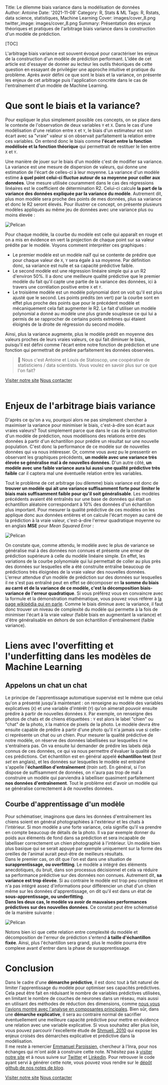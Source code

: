 Title: Le dilemme biais variance dans la modélisation de données   
Author: Antoine
Date: '2021-11-08'
Category: R, Stats & ML
Tags: R, Rstats, data science, statistiques, Machine Learning 
Cover: images/cover_8.png
twitter_image: images/cover_8.png
Summary: Présentation des enjeux théoriques et pratiques de l'arbitrage biais variance dans la construction d'un modèle de prédiction.

[TOC]  

L'arbitrage biais variance est souvent évoqué pour caractériser les enjeux de la construction d'un modèle de prédiction performant. L'idée de cet article est d'essayer de donner au lecteur les outils théoriques de cette question en essayant de privilégier une approche intuitive et pratique du problème. Après avoir défini ce que sont le biais et la variance, on présente les enjeux de cet arbitrage puis l'application concrète dans le cas de l'entraînement d'un modèle de Machine Learning.

# Que sont le biais et la variance?

Pour expliquer le plus simplement possible ces concepts, on se place dans le contexte de l'observation de deux variables `Y` et `X`. Dans le cas d'une modélisation d'une relation entre `X` et `Y`, le biais d'un estimateur est son écart avec sa "vraie" valeur si on observait parfaitement la relation entre ces variables. On entend donc le biais comme __l'écart entre la fonction modélisée et la fonction théorique__ qui permettrait de restituer le lien entre `X` et `Y`. 

Une manière de jouer sur le biais d'un modèle c'est de modifier sa variance. La variance est une mesure de dispersion de valeurs, qui donne une estimation de l'écart de celles-ci à leur moyenne. La variance d'un modèle estime **à quel point celui-ci fluctue autour de sa moyenne pour coller aux données**. Une mesure utilisée couramment dans le cas des régressions linéaires est le coefficient de détermination R2. Celui-ci calcule **la part de la variance des données expliquée par la variance du modèle**. Autrement dit, plus mon modèle sera proche des points de mes données, plus sa variance et donc le R2 seront élevés. Pour illustrer ce concept, on présente plusieurs modèles appliqués au même jeu de données avec une variance plus ou moins élevée :

![Pelican](../images/biais_variance/unnamed-chunk-1-1.png)<!-- -->

Pour chaque modèle, la courbe du modèle est celle qui apparaît en rouge et on a mis en évidence en vert la projection de chaque point sur sa valeur prédite par le modèle. Voyons comment interpréter ces graphiques :  
  
- Le premier modèle est un modèle naïf qui se contente de prédire que pour chaque valeur de `X`, `Y` sera égale à sa moyenne. Par définition donc, sa variance est nulle et sa capacité prédictive faible.  
- Le second modèle est une régression linéaire simple qui a un R2 d'environ 50%. Il a donc une meilleure qualité prédictive que le premier modèle du fait qu'il capte une partie de la variance des données, ici à travers une corrélation positive entre `X` et `Y`.  
- Le troisième modèle est un modèle polynomial dont on voit qu'il est plus ajusté que le second. Les points prédits (en vert) par la courbe sont en effet plus proche des points que pour le précédent modèle et mécaniquement cela fait augmenter le R2. Le fait d'utiliser un modèle polynomial a donné au modèle une plus grande souplesse ce qui lui a permis de se rapprocher de certains points extrêmes qui étaient éloignés de la droite de régression du second modèle.  

Ainsi, plus la variance augmente, plus le modèle prédit en moyenne des valeurs proches de leurs vraies valeurs, ce qui fait diminuer le biais, puisqu'il est défini comme l'écart entre notre fonction de prédiction et une fonction qui permettrait de prédire parfaitement les données observées.  

> 👋 Nous c'est Antoine et Louis de Statoscop, une coopérative de statisticiens / data scientists.
> Vous voulez en savoir plus sur ce que l'on fait?
<div class = "d-flex justify-content-center mt-4">
   <a href="https://statoscop.fr" target=_blank class="btn btn-primary btn-custom text-uppercase" type="button">Visiter notre site</a>
   <a href="https://statoscop.fr/contact" target=_blank class="btn btn-primary btn-custom text-uppercase" type="button">Nous contacter</a>
</div>
<br>  

# Enjeux de l'arbitrage biais variance

D'après ce qu'on a vu, pourquoi alors ne pas simplement chercher à maximiser la variance pour minimiser le biais, c'est-à-dire son écart aux vraies valeurs? Tout simplement parce que dans le cas de la construction d'un modèle de prédiction, nous modélisons des relations entre des données à partir d'un échantillon pour prédire un résultat sur une nouvelle population. C'est donc la performance de ce modèle sur de nouvelles données qui va nous intéresser. Or, comme vous avez pu le pressentir en observant les graphiques précédents, __un modèle avec une variance très élevée se généralise mal à de nouvelles données__. D'un autre côté, __un modèle avec une faible variance aura lui aussi une qualité prédictive très faible__ car il captera mal une éventuelle relation entre les variables.

Tout le problème de cet arbitrage (ou dilemme) biais variance est donc de **trouver un modèle qui ait une variance suffisamment forte pour limiter le biais mais suffisamment faible pour qu'il soit généralisable**. Les modèles précédents avaient été entraînés sur une base de données qui était un échantillon aléatoire correspondant à 10% des données d'un échantillon plus important. Pour mesurer la qualité prédictive de ces modèles on les applique donc aux données entières et on calcule l'écart moyen au carré de la prédiction à la vraie valeur, c'est-à-dire l'erreur quadratique moyenne ou en anglais **MSE** pour *Mean Squared Error* :

![Pelican](../images/biais_variance/unnamed-chunk-2-1.png)<!-- -->

On constate que, comme attendu, le modèle avec le plus de variance se généralise mal à des données non connues et présente une erreur de prédiction supérieure à celle du modèle linéaire simple. En effet, les variations de la courbe polynomiale qui lui permettait de coller au plus près des données sur lesquelles elle a été construite entraîne beaucoup de prédictions très éloignées de la vraie valeur des nouvelles données.  
L'erreur attendue d'un modèle de prédiction sur des données sur lesquelles il ne s'est pas entraîné peut en effet se décomposer en __la somme du biais au carré et de la variance de ce modèle, c'est la décomposition biais-variance de l'erreur quadratique__. Si vous préférez vous en convaincre avec la formule et la démonstration mathématique, vous pouvez vous référer à [la page wikipédia qui en parle](https://fr.wikipedia.org/wiki/Dilemme_biais-variance#Décomposition_biais-variance_de_l'erreur_quadratique). Comme le biais diminue avec la variance, il faut donc trouver un niveau de complexité du modèle qui permette à la fois de minimiser l'écart à la vraie valeur (faible biais en augmentant la variance) et d'être généralisable en dehors de son échantillon d'entraînement (faible variance).

# Liens avec l'overfitting et l'underfitting dans les modèles de Machine Learning

## Appelons un chat un chat

Le principe de l'apprentissage automatique supervisé est le même que celui qu'on a présenté jusqu'à maintenant : on renseigne au modèle des variables explicatives (`X`) et une variable d'intérêt (`Y`) qu'on aimerait pouvoir ensuite prédire à partir de nouvelles données `X`. Par exemple, on renseigne des photos de chats et de chiens étiquettées : `Y` est alors le label "chien" ou "chat" de la photo, `X` la matrice de pixels de la photo. Le modèle devra être ensuite capable de prédire à partir d'une photo qu'il n'a jamais vue si celle-ci représente un chat ou un chien. Pour mesurer la qualité prédictive de notre modèle, on réserve des données labellisées sur lesquelles il ne s'entraînera pas. On va ensuite lui demander de prédire les labels déjà connus de ces données, ce qui va nous permettre d'évaluer la qualité de ces prédictions. Cet échantillon est en général appelé **échantillon test** (*test set* en anglais), et les données sur lesquelles le modèle est entraîné s'appelle l'**échantillon d'entraînement** (*train set*). En général, si l'on dispose de suffisamment de données, on n'aura pas trop de mal à construire un modèle qui parviendra à labelliser quasiment parfaitement **nos données d'entraînement**. Tout le problème est d'avoir un modèle qui se généralise correctement à de nouvelles données.

## Courbe d'apprentissage d'un modèle

Pour schématiser, imaginons que dans les données d'entraînement les chiens soient en général photographiées à l'extérieur et les chats à l'intérieur. Si mon modèle a une forte variance, cela signifie qu'il va prendre en compte beaucoup de détails de la photo. Il va par exemple donner du poids aux éléments de fond dans sa prédiction et sera incapable de labelliser correctement un chien photographié à l'intérieur. Un modèle bien plus basique qui se serait appuyé par exemple uniquement sur la forme des oreilles de l'animal aurait peut-être de meilleurs résultats.  
Dans le premier cas, on dit que l'on est dans une situation de **surapprentissage, ou overfitting**. Le modèle a intégré des éléments anecdotiques, du bruit, dans son processus décisionnel et cela va réduire sa performance prédictive sur des données non connues. Autrement dit, **sa variance est trop élevée**. Si au contraire le modèle est trop peu complexe et n'a pas intégré assez d'informations pour différencier un chat d'un chien même sur les données d'apprentissage, on dit qu'il est dans un état de **sous-apprentissage, ou underfitting**.  
**Dans les deux cas, le modèle va avoir de mauvaises performances prédictives sur des nouvelles données**. Ce constat peut être schématisé de la manière suivante :

![Pelican](../images/biais_variance/courb_apprent.png)  

Notons bien ici que cette relation entre complexité du modèle et décomposition de l'erreur de prédiction s'entend __à taille d'échantillon fixée__. Ainsi, plus l'échantillon sera grand, plus le modèle pourra être complexe avant d'entrer dans la phase de surapprentissage.  

# Conclusion  
Dans le cadre d'une __démarche prédictive__, il est donc tout à fait naturel de limiter l'apprentissage du modèle pour optimiser ses capacités prédictives. Cela peut être fait en réduisant le nombre de variables prédictives utilisées, en limitant le nombre de couches de neurones dans un réseau, mais aussi en utilisant des méthodes de réduction des dimensions, comme [nous vous l'avions montré avec l'analyse en composantes principales](https://blog.statoscop.fr/acp-python.html). Bien sûr, dans une __démarche explicative__, il sera au contraire normal de sacrifier éventuellement une meilleure capacité prédictive pour mettre en évidence une relation avec une variable explicative. Si vous souhaitez aller plus loin, vous pouvez parcourir l'excellente étude de [Shmueli, 2010](https://www.stat.berkeley.edu/~aldous/157/Papers/shmueli.pdf) qui expose les enjeux croisés des démarches explicative et prédictive dans la modélisation.  
Il me reste à remercier [Emmanuel Paroissien](https://twitter.com/EParoissien), chercheur à l'Inra, pour nos échanges qui m'ont aidé à construire cette note. N'hésitez pas à [visiter notre site](https://www.statoscop.fr) et à nous suivre sur [Twitter](https://twitter.com/stato_scop) et [Linkedin](https://www.linkedin.com/company/statoscop). Pour retrouver le code ayant servi à générer cette note, vous pouvez vous rendre sur le [dépôt github de nos notes de blog](https://github.com/Statoscop/notebooks-blog).  


<div class = "d-flex justify-content-center mt-4">
   <a href="https://statoscop.fr" target=_blank class="btn btn-primary btn-custom text-uppercase" type="button">Visiter notre site</a>
   <a href="https://statoscop.fr/contact" target=_blank class="btn btn-primary btn-custom text-uppercase" type="button">Nous contacter</a>
</div>
<br>  